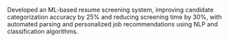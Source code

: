 Developed an ML-based resume screening system, improving candidate categorization accuracy by 25\% and reducing screening time by 30\%, with automated parsing and personalized job recommendations using NLP and classification algorithms.
